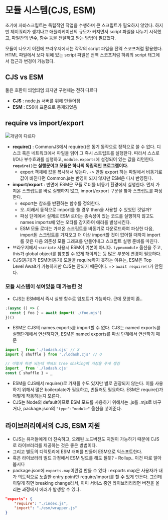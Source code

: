 # 모듈 시스템(CJS, ESM)

초기에 자바스크립트는 독립적인 작업을 수행하며 큰 스크립트가 필요하지 않았다. 하지만 제이쿼리가 생겨나고 애플리케이션의 규모가 커지면서 script 파일을 나누기 시작했고, 파일간의 변수, 함수 등을 전달하고 받는 방법이 필요했다. 

모듈이 나오기 이전에 브라우저에서는 각각의 script 파일을 전역 스코프처럼 활용했다. HTML 파일에서 보다 위에 있는 script 파일은 전역 스코프처럼 하위의 script 태그에서 접근과 변경이 가능했다.

## CJS vs ESM

둘은 호환이 띄엄띄엄 되지만 구현체는 전혀 다르다

- **CJS** : node.js 서버를 위해 만들어짐
- **ESM** : ES6에 표준으로 등재되었음

## require vs import/export

![개념이 다르다](https://oopy.lazyrockets.com/api/v2/notion/image?src=https%3A%2F%2Fs3-us-west-2.amazonaws.com%2Fsecure.notion-static.com%2Fbd7c9a98-f6fe-420a-818c-18ef1f5578b9%2FUntitled.png&blockId=8fe26dec-cb39-4ca6-9195-20477cfac55b)

- **require()** : CommonJS에서 require()은 동기 동작으로 정적으로 쓸 수 없다. 디스크 혹은 네트워크에서 파일을 읽어 그 즉시 스트립트를 실행한다. 따라서 스스로 I/O나 부수효과를 실행하고, `module.exports`에 설정되어 있는 값을 리턴한다. **`require()`는 실행문이고 모듈은 하나의 독립적인 프로그램이다.**
  - export 객체에 값을 복사해서 넣는다. -> 만일 export 하는 파일에서 비동기로 값이 바뀐다면 Common.js는 반영이 되지 않지만 ESM은 다시 반영된다.
- **import/export** : 반면에 ESM은 모듈 로더를 비동기 환경에서 실행한다. 먼저 가져온 스크립트를 바로 실행하지 않고, import/export 구문을 찾아 스크립트를 파싱한다.
  - export는 참조를 반환하는 함수를 정의한다.
  - 오..이래서 동적으로 import를 쓸 경우 then을 사용할 수 있었던 것일까?
  - 파싱 단계에서 실제로 ESM 로더는 종속성이 있는 코드를 실행하지 않고도 names imports에 있는 오타를 감지하여 에러를 발생시킨다. 
  - ESM 모듈 로더는 가져온 스크립트를 비동기로 다운로드하여 파싱한 다음, import된 스크립트를 가져오고 더 이상 import할 것이 없어질 때까지 import를 찾은 다음 의존성 모듈 그래프를 만들어내고 스크립트 실행 준비를 마친다.
- 브라우저에서 `<script>` 사용시 ESM이 기본이 아니다. `type=module` 옵션을 주고, this가 global object를 참조할 수 없게 해야되는 등 많은 부분에 변경이 필요하다.
- CJS(동기)가 ESM(비동기) 모듈을 require하지 못하는 이유는, ESM은 Top Level Await가 가능하지만 CJS는 안되기 때문이다. => `await require()`가 안된다. 

### 모듈 시스템이 섞여있을 때 가능한 것

- CJS는 ESM에서 즉시 실행 함수로 임포트가 가능하다. 근데 모양이 좀..

```js
;(async () => {
  const { foo } = await import('./foo.mjs')
})()
```
- ESM은 CJS의 names.exports를 import할 수 없다. CJS는 named exports를 실행단계에서 연산하지만, ESM은 named exports를 파싱 단계에서 연산하기 때문

```js
import _ from './lodash.cjs' // X
import { shuffle } from './lodash.cjs' // O

// 이렇게 하면 되는데 딱봐도 tree shaking에 지장을 주게 생김
import _ from './lodash.cjs'
const { shuffle } = _
```

- ESM을 CJS에서 require()로 가져올 수도 있지만 별로 권장되지 않는다. 이를 사용하기 위해서 많은 boilerplate가 필요하고, 번들러도 필요하다. ESM은 require()가 어떻게 작동하는지 모른다.
- CJS는 Node의 default이므로 ESM 모드를 사용하기 위해서는 .js를 .mjs로 바구거나, package.json의 `"type":"module"` 옵션을 넣어준다. 

## 라이브러리에서의 CJS, ESM 지원

- CJS는 유저들에게 더 친숙하고, 오래된 노드버전도 지원이 가능하기 때문에 CJS로 라이브러리를 제공하는 것은 좋은 방법이다.
- 그리고 별도의 디렉토리에 ESM 래퍼를 만들어 ESM으로 익스포트한다.
- 혹은 라이브러리 빌드 과정에서 ESM 빌드를 해도 될듯? - Rollup.. 이건 따로 알아봅시다
- package.json에 `exports.map`이란걸 만들 수 있다 : exports map은 사용자가 내가 의도적으로 노출한 entry point만 require/import를 할 수 있게 만든다. 그런데 이렇게 하면 breaking change라서, 이미 서비스 중인 라이브러리라면 버전을 올리는 과정에서 에러가 발생할 수 있다.

```json
"exports": {
    "require": "./index.js",
    "import": "./esm/wrapper.js"
}
```
